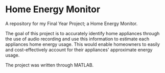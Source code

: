 # Home Energy Monitor

A repository for my Final Year Project; a Home Energy Monitor.

The goal of this project is to accurately identify home appliances through the use of audio recording and use this information to estimate each appliances home energy usage. This would enable homeowners to easily and cost-effectively account for their appliances' approximate energy usage.

The project was written through MATLAB.